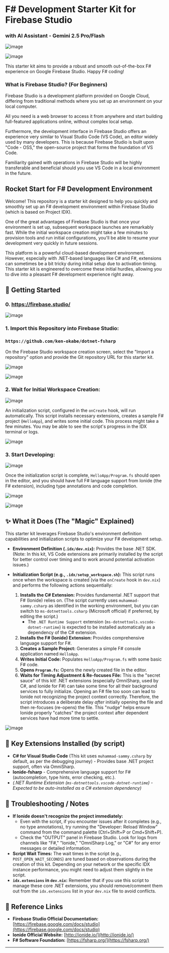 # F# Development Starter Kit for Firebase Studio

### with AI Assistant - Gemini 2.5 Pro/Flash

![image](https://raw.githubusercontent.com/ken-okabe/web-images5/main/img_1747382683637.png)

![image](https://raw.githubusercontent.com/ken-okabe/web-images5/main/img_1747377989906.png)

This starter kit aims to provide a robust and smooth out-of-the-box F# experience on Google Firebase Studio. Happy  F# coding!

### What is Firebase Studio? (For Beginners)

Firebase Studio is a development platform provided on Google Cloud, differing from traditional methods where you set up an environment on your local computer.

All you need is a web browser to access it from anywhere and start building full-featured applications online, without complex local setup.

Furthermore, the development interface in Firebase Studio offers an experience very similar to Visual Studio Code (VS Code), an editor widely used by many developers. This is because Firebase Studio is built upon "Code - OSS," the open-source project that forms the foundation of VS Code.

Familiarity gained with operations in Firebase Studio will be highly transferable and beneficial should you use VS Code in a local environment in the future.

## Rocket Start for F# Development Environment

Welcome! This repository is a starter kit designed to help you quickly and smoothly set up an F# development environment within Firebase Studio (which is based on Project IDX).

One of the great advantages of Firebase Studio is that once your environment is set up, subsequent workspace launches are remarkably fast. While the initial workspace creation might take a few minutes to provision tools and run initial configurations, you'll be able to resume your development very quickly in future sessions.

This platform is a powerful cloud-based development environment. However, especially with .NET-based languages like C# and F#, extensions can sometimes be a bit tricky during initial setup due to activation timing. This starter kit is engineered to overcome these initial hurdles, allowing you to dive into a pleasant F# development experience right away.

## 🚀 Getting Started

### 0. https://firebase.studio/

![image](https://raw.githubusercontent.com/ken-okabe/web-images5/main/img_1747378995760.png)

### 1.  **Import this Repository into Firebase Studio:**

### `https://github.com/ken-okabe/dotnet-fsharp`

On the Firebase Studio workspace creation screen, select the "Import a repository" option and provide the Git repository URL for this starter kit.

![image](https://raw.githubusercontent.com/ken-okabe/web-images5/main/img_1747379628566.png)

![image](https://raw.githubusercontent.com/ken-okabe/web-images5/main/img_1747379808132.png)

### 2.  **Wait for Initial Workspace Creation:**

![image](https://raw.githubusercontent.com/ken-okabe/web-images5/main/img_1747379994030.png)

An initialization script, configured in the `onCreate` hook, will run automatically. This script installs necessary extensions, creates a sample F# project (`HelloApp`), and writes some initial code. This process might take a few minutes. You may be able to see the script's progress in the IDX terminal or logs.

![image](https://raw.githubusercontent.com/ken-okabe/web-images5/main/img_1747380083771.png)

### 3.  **Start Developing:**

![image](https://raw.githubusercontent.com/ken-okabe/web-images5/main/img_1747380163450.png)

Once the initialization script is complete, `HelloApp/Program.fs` should open in the editor, and you should have full F# language support from Ionide (the F# extension), including type annotations and code completion.

![image](https://raw.githubusercontent.com/ken-okabe/web-images5/main/img_1747381299753.png)

![image](https://raw.githubusercontent.com/ken-okabe/web-images5/main/img_1747381327082.png)

## ✨ What it Does (The "Magic" Explained)

This starter kit leverages Firebase Studio's environment definition capabilities and initialization scripts to optimize your F# development setup.

* **Environment Definition (`.idx/dev.nix`):**
    Provides the base .NET SDK. (Note: In this kit, VS Code extensions are primarily installed by the script for better control over timing and to work around potential activation issues.)

* **Initialization Script (e.g., `.idx/setup_workspace.sh`):**
    This script runs once when the workspace is created (via the `onCreate` hook in `dev.nix`) and performs the following actions sequentially:
    1.  **Installs the C# Extension:** Provides fundamental .NET support that F# (Ionide) relies on. (The script currently uses `muhammad-sammy.csharp` as identified in the working environment, but you can switch to `ms-dotnettools.csharp` (Microsoft official) if preferred, by editing the script.)
        * The `.NET Runtime Support` extension (`ms-dotnettools.vscode-dotnet-runtime`) is expected to be installed automatically as a dependency of the C# extension.
    2.  **Installs the F# (Ionide) Extension:** Provides comprehensive language support for F#.
    3.  **Creates a Sample Project:** Generates a simple F# console application named `HelloApp`.
    4.  **Writes Initial Code:** Populates `HelloApp/Program.fs` with some basic F# code.
    5.  **Opens `Program.fs`:** Opens the newly created file in the editor.
    6.  **Waits for Timing Adjustment & Re-focuses File:** This is the "secret sauce" of this kit! .NET extensions (especially OmniSharp, used by C#, and Ionide for F#) can take some time for all their background services to fully initialize. Opening an F# file too soon can lead to Ionide not recognizing the project context correctly. Therefore, the script introduces a deliberate delay *after* initially opening the file and then re-focuses (re-opens) the file. This "nudge" helps ensure Ionide properly "catches" the project context after dependent services have had more time to settle.

![image](https://raw.githubusercontent.com/ken-okabe/web-images5/main/img_1747380466527.png)

## 🔧 Key Extensions Installed (by script)

* **C# for Visual Studio Code** (This kit uses `muhammad-sammy.csharp` by default, as per the debugging journey) - Provides base .NET project support, often via OmniSharp.
* **Ionide-fsharp** - Comprehensive language support for F# (autocompletion, type hints, error checking, etc.).
* _(.NET Runtime Extension (`ms-dotnettools.vscode-dotnet-runtime`) - Expected to be auto-installed as a C# extension dependency)_

## 🤔 Troubleshooting / Notes

* **If Ionide doesn't recognize the project immediately:**
    * Even with the script, if you encounter issues after it completes (e.g., no type annotations), try running the "Developer: Reload Window" command from the command palette (Ctrl+Shift+P or Cmd+Shift+P).
    * Check the "OUTPUT" panel in Firebase Studio. Look for logs from channels like "F#," "Ionide," "OmniSharp Log," or "C#" for any error messages or detailed information.
* **Script Wait Times:**
    The wait times in the script (e.g., `POST_OPEN_WAIT_SECONDS`) are tuned based on observations during the creation of this kit. Depending on your network or the specific IDX instance performance, you might need to adjust them slightly in the script.
* **`idx.extensions` in `dev.nix`:** Remember that if you use this script to manage these core .NET extensions, you should remove/comment them out from the `idx.extensions` list in your `dev.nix` file to avoid conflicts.

## 🔗 Reference Links

* **Firebase Studio Official Documentation:** [https://firebase.google.com/docs/studio](https://firebase.google.com/docs/studio)
* **Ionide Official Website:** [http://ionide.io/](http://ionide.io/)
* **F# Software Foundation:** [https://fsharp.org/](https://fsharp.org/)

---